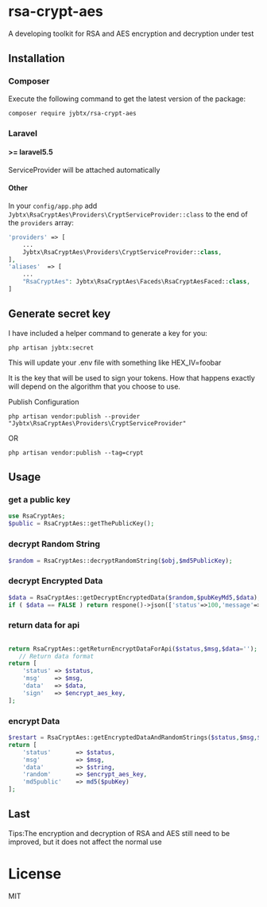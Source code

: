 # rsa-crypt-aes
A developing toolkit for RSA and AES encryption and decryption under test

## Installation

### Composer

Execute the following command to get the latest version of the package:

```terminal
composer require jybtx/rsa-crypt-aes
```

### Laravel

#### >= laravel5.5

ServiceProvider will be attached automatically

#### Other

In your `config/app.php` add `Jybtx\RsaCryptAes\Providers\CryptServiceProvider::class` to the end of the `providers` array:

```php
'providers' => [
    ...
    Jybtx\RsaCryptAes\Providers\CryptServiceProvider::class,
],
'aliases'  => [
    ...
    "RsaCryptAes": Jybtx\RsaCryptAes\Faceds\RsaCryptAesFaced::class,
]
```
## Generate secret key
I have included a helper command to generate a key for you:
```shell
php artisan jybtx:secret
```
This will update your .env file with something like HEX_IV=foobar

It is the key that will be used to sign your tokens. How that happens exactly will depend on the algorithm that you choose to use.


Publish Configuration

```shell
php artisan vendor:publish --provider "Jybtx\RsaCryptAes\Providers\CryptServiceProvider"
```
OR
```shell
php artisan vendor:publish --tag=crypt
```

## Usage

### get a public key
```php
use RsaCryptAes;
$public = RsaCryptAes::getThePublicKey();
```

### decrypt Random String
```php
$random = RsaCryptAes::decryptRandomString($obj,$md5PublicKey);
```

### decrypt Encrypted Data
```php
$data = RsaCryptAes::getDecryptEncryptedData($random,$pubKeyMd5,$data);
if ( $data == FALSE ) return respone()->json(['status'=>100,'message'=>'Public key invalidation, retrieve']);
```

### return data for api
```php

return RsaCryptAes::getReturnEncryptDataForApi($status,$msg,$data='');
   // Return data format
return [
    'status' => $status,
    'msg'    => $msg,
    'data'   => $data,
    'sign'   => $encrypt_aes_key,
];

```

### encrypt Data
```php
$restart = RsaCryptAes::getEncryptedDataAndRandomStrings($status,$msg,$data);
return [
    'status'       => $status,
    'msg'          => $msg,
    'data'         => $string,
    'random'       => $encrypt_aes_key,
    'md5public'    => md5($pubKey)
];
```

## Last
 Tips:The encryption and decryption of RSA and AES still need to be improved, but it does not affect the normal use

# License
MIT